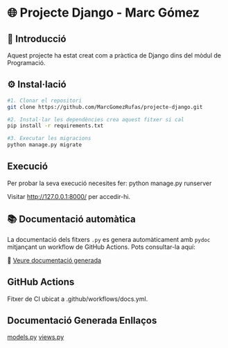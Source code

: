 # 🌐 Projecte Django - Marc Gómez

## 📌 Introducció
Aquest projecte ha estat creat com a pràctica de Django dins del mòdul de Programació.

## ⚙️ Instal·lació

```bash
#1. Clonar el repositori
git clone https://github.com/MarcGomezRufas/projecte-django.git

#2. Instal·lar les dependències crea aquest fitxer si cal
pip install -r requirements.txt

#3. Executar les migracions
python manage.py migrate 
```

## Execució
Per probar la seva execució necesites fer: python manage.py runserver

Visitar http://127.0.0.1:8000/ per accedir-hi.


## 📚 Documentació automàtica

La documentació dels fitxers `.py` es genera automàticament amb `pydoc` mitjançant un workflow de GitHub Actions. Pots consultar-la aquí:

🔗 [Veure documentació generada](https://marcgomezrufas.github.io/projecte-django/)

## GitHub Actions
Fitxer de CI ubicat a .github/workflows/docs.yml.

## Documentació Generada Enllaços
[models.py]((https://marcgomezrufas.github.io/projecte-django/blog.models.html))
[views.py]((https://marcgomezrufas.github.io/projecte-django/blog.views.html))
